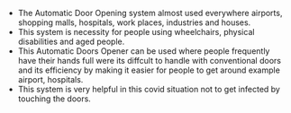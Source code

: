 * The Automatic Door Opening system almost used everywhere airports, shopping malls, hospitals, work places, industries and houses.
* This system is necessity for people using wheelchairs, physical disabilities and aged people.
* This Automatic Doors Opener can be used where people frequently have their hands full were its diffcult to handle with conventional doors and its efficiency by making it easier   for people to get around example airport, hospitals.
* This system is very helpful in this covid situation not to get infected by touching the doors.
